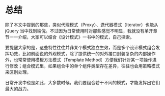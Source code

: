 总结
========

除了本文中提到的那些，类似代理模式（Proxy）、迭代器模式（Iterator）也能从 jQuery 当中找到端倪。不过因为日常使用时对那些感觉不明显，我就没有单开章节一一介绍，大家可以结合《设计模式》一书中的模式，自己探索。

要提醒大家的是，这些特性往往并非某个模式独立生效，而是多个设计模式组合发挥功效，比如前面说的外观模式，除了提供统一的对外接口封装复杂的内部操作外，也常常使用模板方法模式（Template Method）方便我们针对某一项操作进行修改；组合模式里，如果组合中的单个组件类型存在差异，往往也会用策略模式来区别处理。

日常开发中也是如此，大多数时候，我们要组合若干不同的模式，才能发挥出它们最大的战力。
